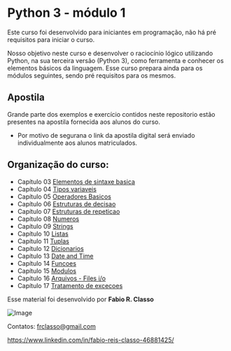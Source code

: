 Python 3 - módulo 1
===================

Este curso foi desenvolvido para iniciantes em programação, não há pré requisitos
para iniciar o curso.

Nosso objetivo neste curso e desenvolver o raciocínio lógico utilizando Python,
na sua terceira versão (Python 3),  como ferramenta e conhecer os elementos básicos
da linguagem. Esse curso prepara ainda para os módulos seguintes, sendo pré requisitos
para os mesmos.

 
Apostila
--------

Grande parte dos exemplos e exercício contidos neste repositorio estão presentes na apostila
fornecida aos alunos do curso.


- Por motivo de segurana o link da apostila digital será enviado individualmente aos alunos matriculados.



Organização do curso:
--------------------
- Capítulo 03  [Elementos de sintaxe basica](https://github.com/frclasso/apostila_python_modulo_1/tree/master/cap03-elementos-de-sintaxe-basica)
- Capítulo 04 [Tipos variaveis](https://github.com/frclasso/apostila_python_modulo_1/tree/master/cap04-tipos-variaveis#tipos-variaveis--em-python)
- Capítulo 05 [Operadores Basicos](https://github.com/frclasso/apostila_python_modulo_1/tree/master/cap05-operadores-basicos#operadores-basicos-em-python)
- Capítulo 06 [Estruturas de decisao](https://github.com/frclasso/apostila_python_modulo_1/tree/master/cap06-estruturas-de-decisao#estruturas-de-decisao)
- Capítulo 07 [Estruturas de repeticao](https://github.com/frclasso/apostila_python_modulo_1/tree/master/cap07-estruturas-de-repeticao#estruturas-de-repeti%C3%A7%C3%A3o)
- Capítulo 08 [Numeros](https://github.com/frclasso/apostila_python_modulo_1/tree/master/cap08-numeros#numeros-em-python)
- Capítulo 09 [Strings](https://github.com/frclasso/apostila_python_modulo_1/tree/master/cap09-strings)
- Capítulo 10 [Listas](https://github.com/frclasso/apostila_python_modulo_1/tree/master/cap10-listas)
- Capítulo 11 [Tuplas](https://github.com/frclasso/apostila_python_modulo_1/tree/master/cap11-tuplas)
- Capítulo 12 [Dicionarios](https://github.com/frclasso/apostila_python_modulo_1/tree/master/cap12-dicionarios)
- Capítulo 13 [Date and Time](https://github.com/frclasso/apostila_python_modulo_1/tree/master/cap13-date-and-time)
- Capítulo 14 [Funcoes](https://github.com/frclasso/apostila_python_modulo_1/tree/master/cap14-funcoes)
- Capítulo 15 [Modulos](https://github.com/frclasso/apostila_python_modulo_1/tree/master/cap15-modulos)
- Capítulo 16 [Arquivos - Files i/o](https://github.com/frclasso/apostila_python_modulo_1/tree/master/cap16-arquivos-io)
- Capítulo 17 [Tratamento de excecoes](https://github.com/frclasso/apostila_python_modulo_1/tree/master/cap17-tratamento-de-excessoes)


Esse material foi desenvolvido por **Fabio R. Classo** 


![Image](https://github.com/frclasso/apostila_python_modulo_1/blob/master/python.png)


Contatos: frclasso@gmail.com

https://www.linkedin.com/in/fabio-reis-classo-46881425/
